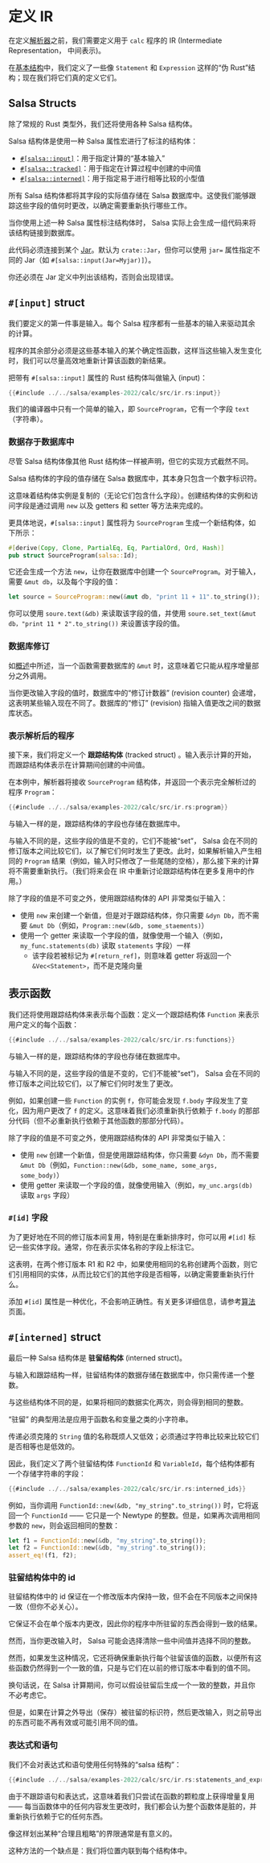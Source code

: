 # 定义 IR

在定义[解析器]之前，我们需要定义用于 `calc` 程序的 IR (Intermediate Representation， 中间表示)。

在[基本结构]中，我们定义了一些像 `Statement` 和 `Expression` 这样的“伪 Rust”结构；现在我们将它们真的定义它们。

[解析器]: ./parser.md
[基本结构]: ./structure.md
[Jar]: ./jar.md

## Salsa Structs

除了常规的 Rust 类型外，我们还将使用各种 Salsa 结构体。

Salsa 结构体是使用一种 Salsa 属性宏进行了标注的结构体：

* [`#[salsa::input]`](#input-struct)：用于指定计算的“基本输入”
* [`#[salsa::tracked]`](#tracked-structs)：用于指定在计算过程中创建的中间值
* [`#[salsa::interned]`](#interned-structs)：用于指定易于进行相等比较的小型值

所有 Salsa 结构体都将其字段的实际值存储在 Salsa 数据库中。这使我们能够跟踪这些字段的值何时更改，以确定需要重新执行哪些工作。

当你使用上述一种 Salsa 属性标注结构体时， Salsa 实际上会生成一组代码来将该结构链接到数据库。

此代码必须连接到某个 [Jar]。默认为 `crate::Jar`，但你可以使用 `jar=` 属性指定不同的 Jar（如 `#[salsa::input(Jar=Myjar)]`）。

你还必须在 Jar 定义中列出该结构，否则会出现错误。

## `#[input]` struct

我们要定义的第一件事是输入。每个 Salsa 程序都有一些基本的输入来驱动其余的计算。

程序的其余部分必须是这些基本输入的某个确定性函数，这样当这些输入发生变化时，我们可以尽量高效地重新计算该函数的新结果。

把带有 `#[salsa::input]` 属性的 Rust 结构体叫做输入 (input)：

```rust
{{#include ../../salsa/examples-2022/calc/src/ir.rs:input}}
```

我们的编译器中只有一个简单的输入，即 `SourceProgram`，它有一个字段 `text` （字符串）。

### 数据存于数据库中

尽管 Salsa 结构体像其他 Rust 结构体一样被声明，但它的实现方式截然不同。

Salsa 结构体的字段的值存储在 Salsa 数据库中，其本身只包含一个数字标识符。

这意味着结构体实例是复制的（无论它们包含什么字段）。创建结构体的实例和访问字段是通过调用
`new` 以及 getters 和 setter 等方法来完成的。

更具体地说，`#[salsa::input]` 属性将为 `SourceProgram` 生成一个新结构体，如下所示：

```rust
#[derive(Copy, Clone, PartialEq, Eq, PartialOrd, Ord, Hash)]
pub struct SourceProgram(salsa::Id);
```

它还会生成一个方法 `new`，让你在数据库中创建一个 `SourceProgram`。对于输入，需要 `&mut db`，以及每个字段的值：

```rust
let source = SourceProgram::new(&mut db, "print 11 + 11".to_string());
```

你可以使用 `soure.text(&db)` 来读取该字段的值，并使用 `soure.set_text(&mut db，"print 11 * 2".to_string())` 来设置该字段的值。

### 数据库修订

如[概述](../overview.html#salsa-的目标)中所述，当一个函数需要数据库的 `&mut` 时，这意味着它只能从程序增量部分之外调用。

当你更改输入字段的值时，数据库中的“修订计数器” (revision counter) 
会递增，这表明某些输入现在不同了。数据库的“修订” (revision) 指输入值更改之间的数据库状态。

### 表示解析后的程序

接下来，我们将定义一个 **跟踪结构体** (tracked struct) 。输入表示计算的开始，而跟踪结构体表示在计算期间创建的中间值。

在本例中，解析器将接收 `SourceProgram` 结构体，并返回一个表示完全解析过的程序 `Program`：

```rust
{{#include ../../salsa/examples-2022/calc/src/ir.rs:program}}
```

与输入一样的是，跟踪结构体的字段也存储在数据库中。

与输入不同的是，这些字段的值是不变的，它们不能被“set”， Salsa 会在不同的修订版本之间比较它们，以了解它们何时发生了更改。此时，如果解析输入产生相同的 
`Program` 结果（例如，输入时只修改了一些尾随的空格），那么接下来的计算将不需要重新执行。（我们将来会在 IR 中重新讨论跟踪结构体在更多复用中的作用。）

除了字段的值是不可变之外，使用跟踪结构体的 API 非常类似于输入：

* 使用 `new` 来创建一个新值，但是对于跟踪结构体，你只需要 `&dyn Db`，而不需要 `&mut Db`（例如，`Program::new(&db, some_staements)`）
* 使用一个 getter 来读取一个字段的值，就像使用一个输入（例如，`my_func.statements(db)` 读取 `statements` 字段）一样
  * 该字段若被标记为 `#[return_ref]`，则意味着 getter 将返回一个 `&Vec<Statement>`，而不是克隆向量

## 表示函数

我们还将使用跟踪结构体来表示每个函数：定义一个跟踪结构体 `Function` 来表示用户定义的每个函数：

```rust
{{#include ../../salsa/examples-2022/calc/src/ir.rs:functions}}
```

与输入一样的是，跟踪结构体的字段也存储在数据库中。

与输入不同的是，这些字段的值是不变的，它们不能被“set”)， Salsa 会在不同的修订版本之间比较它们，以了解它们何时发生了更改。

例如，如果创建一些 `Function` 的实例 `f`，你可能会发现 `f.body` 字段发生了变化，因为用户更改了 `f` 的定义。这意味着我们必须重新执行依赖于
`f.body` 的那部分代码（但不必重新执行依赖于其他函数的那部分代码）。

除了字段的值是不可变之外，使用跟踪结构体的 API 非常类似于输入：

* 使用 `new` 创建一个新值，但是使用跟踪结构体，你只需要 `&dyn Db`，而不需要 `&mut Db`（例如，`Function::new(&db, some_name, some_args, some_body)`）
* 使用 getter 来读取一个字段的值，就像使用输入（例如，`my_unc.args(db)` 读取 `args` 字段）

### `#[id]` 字段

为了更好地在不同的修订版本间复用，特别是在重新排序时，你可以用 `#[id]` 标记一些实体字段。通常，你在表示实体名称的字段上标注它。

这表明，在两个修订版本 R1 和 R2 中，如果使用相同的名称创建两个函数，则它们引用相同的实体，从而比较它们的其他字段是否相等，以确定需要重新执行什么。

添加 `#[id]` 属性是一种优化，不会影响正确性。有关更多详细信息，请参考[算法][algorithm]页面。

[algorithm]: ../reference/algorithm.md 

## `#[interned]` struct

最后一种 Salsa 结构体是 **驻留结构体** (interned struct)。

与输入和跟踪结构一样，驻留结构体的数据存储在数据库中，你只需传递一个整数。

与这些结构体不同的是，如果将相同的数据实化两次，则会得到相同的整数。

“驻留” 的典型用法是应用于函数名和变量之类的小字符串。

传递必须克隆的 `String` 值的名称既烦人又低效；必须通过字符串比较来比较它们是否相等也是低效的。

因此，我们定义了两个驻留结构体 `FunctionId` 和 `VariableId`，每个结构体都有一个存储字符串的字段：

```rust
{{#include ../../salsa/examples-2022/calc/src/ir.rs:interned_ids}}
```

例如，当你调用 `FunctionId::new(&db, "my_string".to_string())` 时，它将返回一个 `FunctionId` —— 
它只是一个 Newtype 的整数。但是，如果再次调用相同参数的 `new`，则会返回相同的整数：

```rust
let f1 = FunctionId::new(&db, "my_string".to_string());
let f2 = FunctionId::new(&db, "my_string".to_string());
assert_eq!(f1, f2);
```

### 驻留结构体中的 id

驻留结构体中的 id 保证在一个修改版本内保持一致，但不会在不同版本之间保持一致（但你不必关心）。

它保证不会在单个版本内更改，因此你的程序中所驻留的东西会得到一致的结果。

然而，当你更改输入时， Salsa 可能会选择清除一些中间值并选择不同的整数。

然而，如果发生这种情况，它还将确保重新执行每个驻留该值的函数，以便所有这些函数仍然得到一个一致的值，只是与它们在以前的修订版本中看到的值不同。

换句话说，在 Salsa 计算期间，你可以假设驻留后生成一个一致的整数，并且你不必考虑它。

但是，如果在计算之外导出（保存）被驻留的标识符，然后更改输入，则之前导出的东西可能不再有效或可能引用不同的值。

### 表达式和语句

我们不会对表达式和语句使用任何特殊的“salsa 结构”：

```rust
{{#include ../../salsa/examples-2022/calc/src/ir.rs:statements_and_expressions}}
```

由于不跟踪语句和表达式，这意味着我们只尝试在函数的颗粒度上获得增量复用 ——
每当函数体中的任何内容发生更改时，我们都会认为整个函数体是脏的，并重新执行依赖于它的任何东西。

像这样划出某种“合理且粗略”的界限通常是有意义的。

这种方法的一个缺点是：我们将位置内联到每个结构体中。
